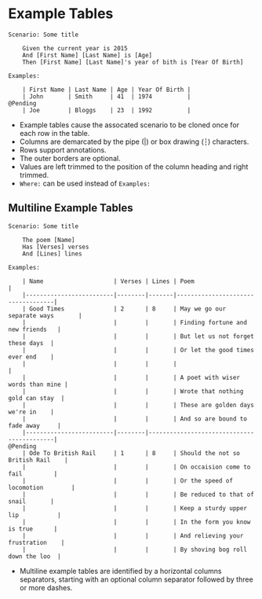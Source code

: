 # Example Tables
```
Scenario: Some title

    Given the current year is 2015
    And [First Name] [Last Name] is [Age]
    Then [First Name] [Last Name]'s year of bith is [Year Of Birth]

Examples:

    | First Name | Last Name | Age | Year Of Birth |
    | John       | Smith     | 41  | 1974          |
@Pending
    | Joe        | Bloggs    | 23  | 1992          |
```
- Example tables cause the assocated scenario to be cloned once for each row in the table.
- Columns are demarcated by the pipe (|) or box drawing (┆) characters.
- Rows support annotations.
- The outer borders are optional.
- Values are left trimmed to the position of the column heading and right trimmed.
- ```Where:``` can be used instead of ```Examples:```

## Multiline Example Tables
```
Scenario: Some title

    The poem [Name]
    Has [Verses] verses
    And [Lines] lines

Examples:

    | Name                    | Verses | Lines | Poem                              |
    |-------------------------|--------|-------|-----------------------------------|
    | Good Times              | 2      | 8     | May we go our separate ways       |
    |                         |        |       | Finding fortune and new friends   |
    |                         |        |       | But let us not forget these days  |
    |                         |        |       | Or let the good times ever end    |
    |                         |        |       |                                   |
    |                         |        |       | A poet with wiser words than mine |
    |                         |        |       | Wrote that nothing gold can stay  |
    |                         |        |       | These are golden days we're in    |
    |                         |        |       | And so are bound to fade away     |
    |-------------------------|--------|-------------------------------------------|
@Pending
    | Ode To British Rail     | 1      | 8     | Should the not so British Rail    |
    |                         |        |       | On occaision come to fail         |
    |                         |        |       | Or the speed of locomotion        |
    |                         |        |       | Be reduced to that of snail       |
    |                         |        |       | Keep a sturdy upper lip           |
    |                         |        |       | In the form you know is true      |
    |                         |        |       | And relieving your frustration    |
    |                         |        |       | By shoving bog roll down the loo  |
```
- Multiline example tables are identified by a horizontal columns separators, starting with an optional column separator followed by three or more dashes.
